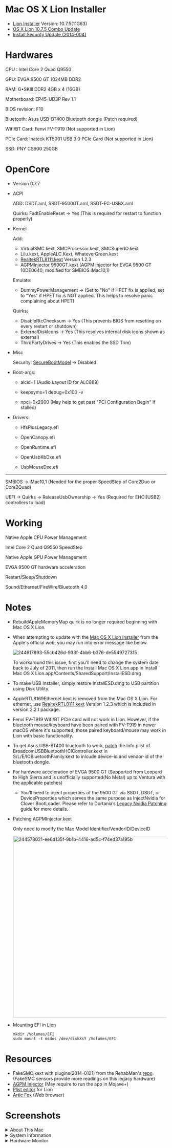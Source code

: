 # Mac OS X Lion Installer
  - [Lion Installer](https://support.apple.com/kb/DL2077?locale=en_US) Version: 10.7.5(11G63)
  - [OS X Lion 10.7.5 Combo Update](https://support.apple.com/kb/dl1582?locale=en_US)
  - [Install Security Update (2014-004)](https://support.apple.com/kb/dl1764?locale=en_US)

# Hardwares

CPU : Intel Core 2 Quad Q9550

GPU: EVGA 9500 GT 1024MB DDR2 

RAM: G•SKIll DDR2 4GB x 4 (16GB)

Motherboard: EP45-UD3P Rev 1.1

BIOS revision: F10

Bluetooth: Asus USB-BT400 Bluetooth dongle (Patch required)

Wifi/BT Card: Fenvi FV-T919 (Not supported in Lion)

PCIe Card: Inateck KT5001 USB 3.0 PCIe Card (Not supported in Lion)

SSD: PNY CS900 250GB 


# OpenCore 

- Version 0.7.7

- ACPI

    ADD: DSDT.aml, SSDT-9500GT.aml, SSDT-EC-USBX.aml

    Quirks: FadtEnableReset -> Yes (This is required for restart to function properly)

- Kernel 
   
   Add:
   
     - VirtualSMC.kext, SMCProcessor.kext, SMCSuperIO.kext
     - Lilu.kext, AppleALC.Kext, WhateverGreen.kext
     - [RealtekRTL8111.kext](https://github.com/Mieze/RTL8111_driver_for_OS_X) Version 1.2.3
     - AGPMInjector 9500GT.kext (AGPM injector for EVGA 9500 GT 10DE0640; modified for SMBIOS iMac10,1)
       
   Emulate:

     - DummyPowerManagement -> (Set to "No" if HPET fix is applied; set to "Yes" if HPET fix is NOT applied. This helps to resolve panic complaining about HPET)
         
    Quirks: 
     
     - DisableRtcChecksum -> Yes (This prevents BIOS from resetting on every restart or shutdown)
     - ExternalDiskIcons -> Yes (This resolves internal disk icons shown as external)
     - ThirdPartyDrives -> Yes (This enables the SSD Trim)

- Misc
    
    Security: [SecureBootModel](https://dortania.github.io/OpenCore-Post-Install/universal/security/applesecureboot.html#dmgloading) -> Disabled


- Boot-args:

     - alcid=1 (Audio Layout ID for ALC889)
     
     - keepsyms=1 debug=0x100 -v
     
     - npci=0x2000 (May help to get past "PCI Configuration Begin" if stalled) 
 
     
- Drivers:

     - HfsPlusLegacy.efi

     - OpenCanopy.efi

     - OpenRuntime.efi

     - OpenUsbKbDxe.efi

     - UsbMouseDxe.efi

___

  
SMBIOS -> iMac10,1 (Needed for the proper SpeedStep of Core2Duo or Core2Quad) 

UEFI -> Quirks -> ReleaseUsbOwnership -> Yes (Required for EHCI(USB2) controllers to load)


# Working

Native Apple CPU Power Management

Intel Core 2 Quad Q9550 SpeedStep

Native Apple GPU Power Management

EVGA 9500 GT hardware acceleration

Restart/Sleep/Shutdown

Sound/Ethernet/FireWire/Bluetooth 4.0



# Notes
- RebuildAppleMemoryMap quirk is no longer required beginning with Mac OS X Lion.
- When attempting to update with the [Mac OS X Lion Installer](https://support.apple.com/kb/DL2077?locale=en_US) from the Apple's official web, you may run into error message like below.

  ![244617893-55cb426d-933f-4bb6-b376-de5549727315](https://github.com/AppleBreak1/EP45-UD3P-Customac/assets/97265013/7dc2bd6e-cd94-4f4a-8eed-57896f0768dd)
  
  To workaround this issue, first you'll need to change the system date back to July of 2011, then run the Install Mac OS X Lion.app in Install Mac OS X Lion.app/Contents/SharedSupport/InstallESD.dmg

- To make USB Installer, simply restore InstallESD.dmg to USB partition using Disk Utility.  
- AppleRTL8169Ethernet.kext is removed from the Mac OS X Lion. For ethernet, use [RealtekRTL8111.kext](https://github.com/Mieze/RTL8111_driver_for_OS_X) Version 1.2.3 which is included in version 2.2.1 package.
- Fenvi FV-T919 Wifi/BT PCIe card will not work in Lion. However, if the bluetooth mouse/keyboard have been paired with FV-T919 in newer macOS where it's supported, those paired keyboard/mouse may work in Lion with basic functionality.   
- To get Asus USB-BT400 bluetooth to work, [patch](https://www.tonymacx86.com/threads/need-bluetooth-4-0-get-it-here.56752/) the Info.plist of BroadcomUSBBluetoothHCIController.kext in S/L/E/IOBluetoothFamily.kext to inlcude device-id and vendor-id of the bluetooth dongle. 
- For hardware acceleration of EVGA 9500 GT (Supported from Leopard to High Sierra and is unofficially supported(No Metal) up to Ventura with the applicable patches)

  - You'll need to inject properties of the 9500 GT via SSDT, DSDT, or DeviceProperties which serves the same purpose as InjectNvidia for Clover BootLoader. Please refer to Dortania’s [Legacy Nvidia Patching](https://dortania.github.io/OpenCore-Post-Install/gpu-patching/nvidia-patching/#legacy-nvidia-patching)
guide for more details.

- Patching AGPMInjector.kext
     
     Only need to modify the Mac Model Identifier/VendorID/DeviceID
     
    <img width="568" alt="244578021-ee6d135f-9b1b-4416-ad5c-f74ed37a195b" src="https://github.com/AppleBreak1/EP45-UD3P-Customac/assets/97265013/ad3ed767-9cd5-4d55-b5ec-37e395fe54bc">

- Mounting EFI in Lion

    ~~~
    mkdir /Volumes/EFI
    sudo mount -t msdos /dev/diskXsY /Volumes/EFI
    ~~~
    
# Resources
- FakeSMC.kext with plugins(2014-0121) from the RehabMan's [repo](https://bitbucket.org/RehabMan/os-x-fakesmc-kozlek/downloads/). (FakeSMC sensors provide more readings on this legacy hardware)
- [AGPM Injector](https://github.com/Pavo-IM/AGPMInjector) (May require to run the app in Mojave+)
- [Plist editor](https://www.fatcatsoftware.com/plisteditpro_downloads/) for Lion
- [Artic Fox](https://github.com/rmottola/Arctic-Fox/wiki/Downloads) (Web browser)
       

# Screenshots
<details> 
<summary>About This Mac</summary><img width="894" alt="244628088-da4d211b-11f3-4ef2-bb15-edcf45fa32fa" src="https://github.com/AppleBreak1/EP45-UD3P-Customac/assets/97265013/4feeebee-bc52-4bc3-88ea-852cf7c08eb3">


</details>  

<details> 
<summary>System Information</summary><img width="1688" alt="244628895-eda0a884-156a-4850-ad71-63ab94cee20c" src="https://github.com/AppleBreak1/EP45-UD3P-Customac/assets/97265013/7661617e-5def-45cf-bf40-4b29222d54fa">
<img width="1690" alt="244628920-27c50417-c076-4267-ac3f-d8746413f790" src="https://github.com/AppleBreak1/EP45-UD3P-Customac/assets/97265013/236cbf05-4a38-4978-97fe-c4e83774bbd0">
<img width="1691" alt="244628941-5e0c789e-4c2e-44ad-acf2-8819fcde07bf" src="https://github.com/AppleBreak1/EP45-UD3P-Customac/assets/97265013/32521ad2-3925-4f01-be73-df7a361db4ff">
</details> 

<details>  
<summary>Hardware Monitor</summary><img width="219" alt="244629317-79cca54f-4f7e-4c73-b289-08c36da80ef6" src="https://github.com/AppleBreak1/EP45-UD3P-Customac/assets/97265013/76b27137-af36-4d40-93ef-4e5a24dd102d">

</details>  

